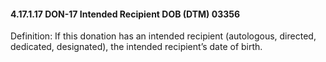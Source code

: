 #### 4.17.1.17 DON-17 Intended Recipient DOB (DTM) 03356

Definition: If this donation has an intended recipient (autologous, directed, dedicated, designated), the intended recipient’s date of birth.
